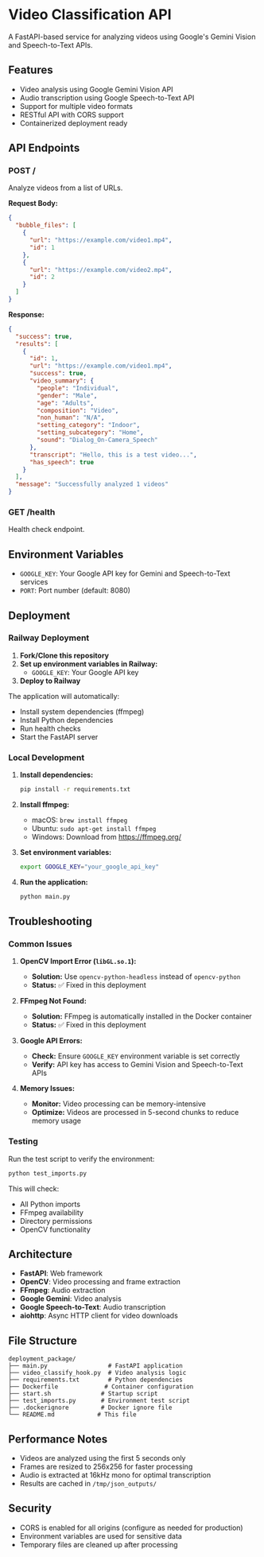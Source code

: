 # Video Classification API

A FastAPI-based service for analyzing videos using Google's Gemini Vision and Speech-to-Text APIs.

## Features

- Video analysis using Google Gemini Vision API
- Audio transcription using Google Speech-to-Text API
- Support for multiple video formats
- RESTful API with CORS support
- Containerized deployment ready

## API Endpoints

### POST /
Analyze videos from a list of URLs.

**Request Body:**
```json
{
  "bubble_files": [
    {
      "url": "https://example.com/video1.mp4",
      "id": 1
    },
    {
      "url": "https://example.com/video2.mp4", 
      "id": 2
    }
  ]
}
```

**Response:**
```json
{
  "success": true,
  "results": [
    {
      "id": 1,
      "url": "https://example.com/video1.mp4",
      "success": true,
      "video_summary": {
        "people": "Individual",
        "gender": "Male",
        "age": "Adults",
        "composition": "Video",
        "non_human": "N/A",
        "setting_category": "Indoor",
        "setting_subcategory": "Home",
        "sound": "Dialog_On-Camera_Speech"
      },
      "transcript": "Hello, this is a test video...",
      "has_speech": true
    }
  ],
  "message": "Successfully analyzed 1 videos"
}
```

### GET /health
Health check endpoint.

## Environment Variables

- `GOOGLE_KEY`: Your Google API key for Gemini and Speech-to-Text services
- `PORT`: Port number (default: 8080)

## Deployment

### Railway Deployment

1. **Fork/Clone this repository**
2. **Set up environment variables in Railway:**
   - `GOOGLE_KEY`: Your Google API key
3. **Deploy to Railway**

The application will automatically:
- Install system dependencies (ffmpeg)
- Install Python dependencies
- Run health checks
- Start the FastAPI server

### Local Development

1. **Install dependencies:**
   ```bash
   pip install -r requirements.txt
   ```

2. **Install ffmpeg:**
   - macOS: `brew install ffmpeg`
   - Ubuntu: `sudo apt-get install ffmpeg`
   - Windows: Download from https://ffmpeg.org/

3. **Set environment variables:**
   ```bash
   export GOOGLE_KEY="your_google_api_key"
   ```

4. **Run the application:**
   ```bash
   python main.py
   ```

## Troubleshooting

### Common Issues

1. **OpenCV Import Error (`libGL.so.1`):**
   - **Solution:** Use `opencv-python-headless` instead of `opencv-python`
   - **Status:** ✅ Fixed in this deployment

2. **FFmpeg Not Found:**
   - **Solution:** FFmpeg is automatically installed in the Docker container
   - **Status:** ✅ Fixed in this deployment

3. **Google API Errors:**
   - **Check:** Ensure `GOOGLE_KEY` environment variable is set correctly
   - **Verify:** API key has access to Gemini Vision and Speech-to-Text APIs

4. **Memory Issues:**
   - **Monitor:** Video processing can be memory-intensive
   - **Optimize:** Videos are processed in 5-second chunks to reduce memory usage

### Testing

Run the test script to verify the environment:

```bash
python test_imports.py
```

This will check:
- All Python imports
- FFmpeg availability
- Directory permissions
- OpenCV functionality

## Architecture

- **FastAPI**: Web framework
- **OpenCV**: Video processing and frame extraction
- **FFmpeg**: Audio extraction
- **Google Gemini**: Video analysis
- **Google Speech-to-Text**: Audio transcription
- **aiohttp**: Async HTTP client for video downloads

## File Structure

```
deployment_package/
├── main.py                 # FastAPI application
├── video_classify_hook.py  # Video analysis logic
├── requirements.txt        # Python dependencies
├── Dockerfile             # Container configuration
├── start.sh              # Startup script
├── test_imports.py       # Environment test script
├── .dockerignore         # Docker ignore file
└── README.md            # This file
```

## Performance Notes

- Videos are analyzed using the first 5 seconds only
- Frames are resized to 256x256 for faster processing
- Audio is extracted at 16kHz mono for optimal transcription
- Results are cached in `/tmp/json_outputs/`

## Security

- CORS is enabled for all origins (configure as needed for production)
- Environment variables are used for sensitive data
- Temporary files are cleaned up after processing 